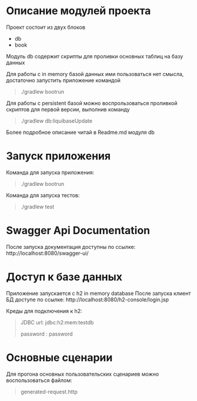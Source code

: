 # Описание модулей проекта
Проект состоит из двух блоков 

* db
* book

Модуль db содержит скрипты для проливки основных таблиц на базу данных

Для работы c in memory базой данных ими пользоваться нет смысла, 
достаточно запустить приложение командой
>./gradlew bootrun

Для работы с persistent базой можно воспрользоваться проливкой скриптов для первой версии,
выполнив команду

>./gradlew db:liquibaseUpdate

Более подробное описание читай в Readme.md модуля db

# Запуск приложения
Команда для запуска приложения: 
>./gradlew bootrun

Команда для запуска тестов: 
>./gradlew test

# Swagger Api Documentation
После запуска документация доступны по ссылке: http://localhost:8080/swagger-ui/

# Доступ к базе данных
Приложение запускается с h2 in memory database
После запуска клиент БД доступе по ссылке: http://localhost:8080/h2-console/login.jsp

Креды для подключения к h2:

>JDBC url: jdbc:h2:mem:testdb
> 
>password : password


# Основные сценарии
Для прогона основных пользовательских сценариев можно воспользоваться файлом:
>generated-request.http



